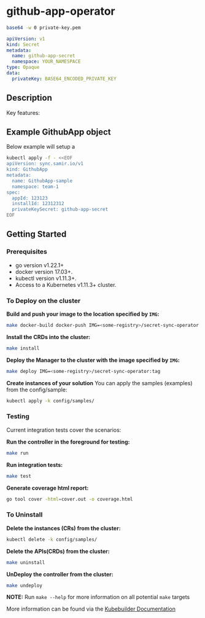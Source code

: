 # github-app-operator

```sh
base64 -w 0 private-key.pem
```
```yaml
apiVersion: v1
kind: Secret
metadata:
  name: github-app-secret
  namespace: YOUR_NAMESPACE
type: Opaque
data:
  privateKey: BASE64_ENCODED_PRIVATE_KEY

```

## Description
Key features:


## Example GithubApp object
Below example will setup a 
```sh
kubectl apply -f - <<EOF
apiVersion: sync.samir.io/v1
kind: GithubApp
metadata:
  name: GithubApp-sample
  namespace: team-1
spec:
  appId: 123123
  installId: 12312312
  privateKeySecret: github-app-secret
EOF
```

## Getting Started

### Prerequisites
- go version v1.22.1+
- docker version 17.03+.
- kubectl version v1.11.3+.
- Access to a Kubernetes v1.11.3+ cluster.

### To Deploy on the cluster
**Build and push your image to the location specified by `IMG`:**

```sh
make docker-build docker-push IMG=<some-registry>/secret-sync-operator:tag
```

**Install the CRDs into the cluster:**

```sh
make install
```

**Deploy the Manager to the cluster with the image specified by `IMG`:**

```sh
make deploy IMG=<some-registry>/secret-sync-operator:tag
```

**Create instances of your solution**
You can apply the samples (examples) from the config/sample:

```sh
kubectl apply -k config/samples/
```

### Testing

Current integration tests cover the scenarios:


**Run the controller in the foreground for testing:**
```sh
make run
```

**Run integration tests:**
```sh
make test
```

**Generate coverage html report:**
```sh
go tool cover -html=cover.out -o coverage.html
```

### To Uninstall
**Delete the instances (CRs) from the cluster:**

```sh
kubectl delete -k config/samples/
```

**Delete the APIs(CRDs) from the cluster:**

```sh
make uninstall
```

**UnDeploy the controller from the cluster:**

```sh
make undeploy
```

**NOTE:** Run `make --help` for more information on all potential `make` targets

More information can be found via the [Kubebuilder Documentation](https://book.kubebuilder.io/introduction.html)